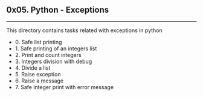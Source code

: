 <h2>0x05. Python - Exceptions</h2>
<hr>
<p>This directory contains tasks related with exceptions in python</p>
<ul>
<li>0. Safe list printing</li>
<li>1. Safe printing of an integers list</li>
<li>2. Print and count integers</li>
<li>3. Integers division with debug</li>
<li>4. Divide a list</li>
<li>5. Raise exception</li>
<li>6. Raise a message</li>
<li>7. Safe integer print with error message</li>
</ul>

